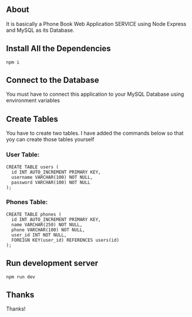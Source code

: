 ## About
It is basically a Phone Book Web Application SERVICE using Node Express and MySQL as its Database.

## Install All the Dependencies
```
npm i
```

## Connect to the Database
You must have to connect this application to your MySQL Database using environment variables

## Create Tables
You have to create two tables. I have added the commands below so that yoy can create those tables yourself
### User Table:
```
CREATE TABLE users (
  id INT AUTO_INCREMENT PRIMARY KEY,
  username VARCHAR(100) NOT NULL,
  password VARCHAR(100) NOT NULL
);
```
### Phones Table:
```
CREATE TABLE phones (
  id INT AUTO_INCREMENT PRIMARY KEY,
  name VARCHAR(250) NOT NULL,
  phone VARCHAR(100) NOT NULL,
  user_id INT NOT NULL,
  FOREIGN KEY(user_id) REFERENCES users(id)
);
```

## Run development server
```
npm run dev
```

## Thanks
Thanks!
```
